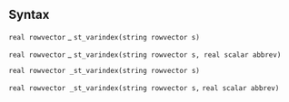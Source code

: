 ## Syntax

`real rowvector`<span class="nowrap"> _
`st_varindex(string rowvector s)`

`real rowvector`<span class="nowrap"> _
`st_varindex(string rowvector s, real scalar abbrev)`

`real rowvector _st_varindex(string rowvector s)`

`real rowvector _st_varindex(string rowvector s,`
`real scalar abbrev)`

